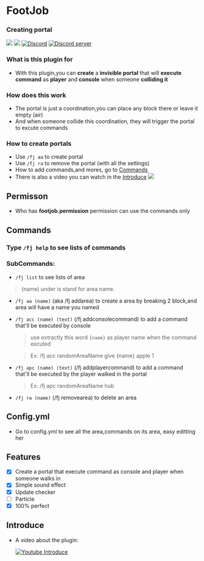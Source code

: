 # FootJob
### Creating portal 
[![](https://poggit.pmmp.io/shield.state/FootJob)](https://poggit.pmmp.io/p/FootJob)
[![](https://poggit.pmmp.io/shield.dl.total/FootJob)](https://poggit.pmmp.io/p/FootJob)
[![Discord](https://img.shields.io/badge/chat-on+discord-7289da.svg)](https://discord.gg/5CpFadd)
<a href="https://discord.gg/5CpFadd"><img src="https://discordapp.com/api/guilds/472786873492832256/embed.png" alt="Discord server"/></a>
 ### What is this plugin for
  - With this plugin,you can **create** a **invisible portal** that will **execute command** as **player** and **console** when someone **colliding it**
 ### How does this work
  - The portal is just a coordination,you can place any block there or leave it empty (air)
  - And when someone collide this coordination, they will trigger the portal to excute commands
 ### How to create portals
  - Use `/fj aa` to create portal
  - Use `/fj ra` to remove the portal (with all the settings)
  - How to add commands,and mores, go to [Commands](#commands)
  - There is also a video you can watch in the [Introduce](#introduce)
<a align="center"><img src="https://raw.githubusercontent.com/TungstenVn/FootJob/master/icon2.png"></a>
## Permisson
  - Who has **footjob.permission** permission can use the commands only
## Commands
 ### Type ``/fj help`` to see lists of commands
 ### SubCommands:
  - ``/fj list`` to see lists of area
   > (name) under is stand for area name.
  - `/fj aa (name)` (aka /fj addarea) to create a area by breaking 2 block,and area will have a name you named
  - `/fj acc (name) (text)` (/fj addconsolecommand) to add a command that'll be executed by console
    > use extractly this word `{name}` as player name when the command excuted
    
	> Ex: /fj acc randomAreaName give {name} apple 1
  - `/fj apc (name) (text)` (/fj addplayercommand) to add a command that'll be executed by the player walked in the portal
    > Ex: /fj apc randomAreaName hub
  - `/fj ra (name)` (/fj removearea) to delete an area
## Config.yml
  - Go to config.yml to see all the area,commands on its area, easy editting her
## Features
  - [x] Create a portal that execute command as console and player when someone walks in
  - [x] Simple sound effect
  - [x] Update checker
  - [ ] Particle
  - [x] 100% perfect
## Introduce
 - A video about the plugin:
   
   [![Youtube Introduce](https://img.youtube.com/vi/PN9MyWWC1Dg/0.jpg)](https://www.youtube.com/watch?v=PN9MyWWC1Dg)
